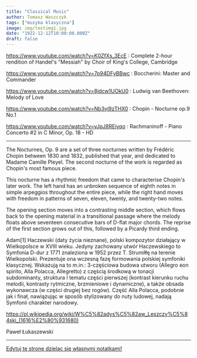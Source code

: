 ```yaml
---
title: "Classical Music"
author: Tomasz Waszczyk
tags: ["muzyka klasyczna"]
image: img/testimg1.jpg
date: "1922-12-12T10:00:00.000Z"
draft: false
---
```



https://www.youtube.com/watch?v=K0ZfXs_3EcE : Complete 2-hour rendition of Handel's "Messiah" by Choir of King's College, Cambridge

https://www.youtube.com/watch?v=7p94DFyBBwc : Boccherini: Master and Commander

https://www.youtube.com/watch?v=8jdcw1UOkU0 : Ludwig van Beethoven: Melody of Love

https://www.youtube.com/watch?v=Nb3vj9zTHX0 : Chopin - Nocturne op.9 No.1

https://www.youtube.com/watch?v=yJpJ8REjvqo : Rachmaninoff - Piano Concerto #2 in C Minor, Op. 18 - HD

---

The Nocturnes, Op. 9 are a set of three nocturnes written by Frédéric Chopin between 1830 and 1832, published that year, and dedicated to Madame Camille Pleyel. The second nocturne of the work is regarded as Chopin's most famous piece.

This nocturne has a rhythmic freedom that came to characterise Chopin's later work. The left hand has an unbroken sequence of eighth notes in simple arpeggios throughout the entire piece, while the right hand moves with freedom in patterns of seven, eleven, twenty, and twenty-two notes.

The opening section moves into a contrasting middle section, which flows back to the opening material in a transitional passage where the melody floats above seventeen consecutive bars of D-flat major chords. The reprise of the first section grows out of this, followed by a Picardy third ending.

Adam[1] Haczewski (daty życia nieznane), polski kompozytor działający w Wielkopolsce w XVIII wieku.
Jedyny zachowany utwór Haczewskiego to Symfonia D-dur z 1771 znaleziona w 1952 przez T. Strumiłłę na terenie Wielkopolski. Prezentuje ona wczesną fazę formowania polskiej symfoniki klasycznej. Wskazują na to m.in.: 3-częściowa budowa utworu (Allegro eon spirito, Alla Polacca, Allegretto) z częścią środkową w tonacji subdominanty, struktura I tematu części pierwszej (kontrast kierunku ruchu melodii, kontrasty rytmiczne, brzmieniowe i dynamiczne), a także obsada wykonawcza (w części drugiej bez rogów). Część Alla Polacca, podobnie jak i finał, nawiązując w sposób stylizowany do nuty ludowej, nadają Symfonii charakter narodowy.

<https://pl.wikipedia.org/wiki/W%C5%82adys%C5%82aw_Leszczy%C5%84ski_(1616%E2%80%931680)>

Paweł Łukaszewski

---

<a href="https://github.com/TomaszWaszczyk/historia.waszczyk.com/edit/master/src/content/classical-music.md" target="_blank">Edytuj tę stronę dzieląc się własnymi notatkami!</a>
